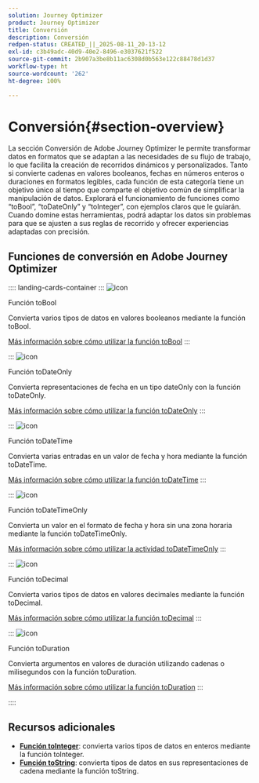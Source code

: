 ```yaml
---
solution: Journey Optimizer
product: Journey Optimizer
title: Conversión
description: Conversión
redpen-status: CREATED_||_2025-08-11_20-13-12
exl-id: c3b49adc-40d9-40e2-8496-e3037621f522
source-git-commit: 2b907a3be8b11ac6308d0b563e122c88478d1d37
workflow-type: ht
source-wordcount: '262'
ht-degree: 100%

---
```


# Conversión{#section-overview}

La sección Conversión de Adobe Journey Optimizer le permite transformar datos en formatos que se adaptan a las necesidades de su flujo de trabajo, lo que facilita la creación de recorridos dinámicos y personalizados. Tanto si convierte cadenas en valores booleanos, fechas en números enteros o duraciones en formatos legibles, cada función de esta categoría tiene un objetivo único al tiempo que comparte el objetivo común de simplificar la manipulación de datos. Explorará el funcionamiento de funciones como “toBool”, “toDateOnly” y “toInteger”, con ejemplos claros que le guiarán. Cuando domine estas herramientas, podrá adaptar los datos sin problemas para que se ajusten a sus reglas de recorrido y ofrecer experiencias adaptadas con precisión.

## Funciones de conversión en Adobe Journey Optimizer

:::: landing-cards-container
:::
![icon](https://cdn.experienceleague.adobe.com/icons/code-branch.svg?lang=es)

Función toBool

Convierta varios tipos de datos en valores booleanos mediante la función toBool.

[Más información sobre cómo utilizar la función toBool](../using/building-journeys/functions/functiontobool.md)
:::

:::
![icon](https://cdn.experienceleague.adobe.com/icons/code-branch.svg?lang=es)

Función toDateOnly

Convierta representaciones de fecha en un tipo dateOnly con la función toDateOnly.

[Más información sobre cómo utilizar la función toDateOnly](../using/building-journeys/functions/functiontodateonly.md)
:::

:::
![icon](https://cdn.experienceleague.adobe.com/icons/code-branch.svg?lang=es)

Función toDateTime

Convierta varias entradas en un valor de fecha y hora mediante la función toDateTime.

[Más información sobre cómo utilizar la función toDateTime](../using/building-journeys/functions/functiontodatetime.md)
:::

:::
![icon](https://cdn.experienceleague.adobe.com/icons/code-branch.svg?lang=es)

Función toDateTimeOnly

Convierta un valor en el formato de fecha y hora sin una zona horaria mediante la función toDateTimeOnly.

[Más información sobre cómo utilizar la actividad toDateTimeOnly](../using/building-journeys/functions/functiontodatetimeonly.md)
:::

:::
![icon](https://cdn.experienceleague.adobe.com/icons/code-branch.svg?lang=es)

Función toDecimal

Convierta varios tipos de datos en valores decimales mediante la función toDecimal.

[Más información sobre cómo utilizar la función toDecimal](../using/building-journeys/functions/functiontodecimal.md)
:::

:::
![icon](https://cdn.experienceleague.adobe.com/icons/code-branch.svg?lang=es)

Función toDuration

Convierta argumentos en valores de duración utilizando cadenas o milisegundos con la función toDuration.

[Más información sobre cómo utilizar la función toDuration](../using/building-journeys/functions/functiontoduration.md)
:::

::::


## Recursos adicionales

- **[Función toInteger](../using/building-journeys/functions/functiontointeger.md)**: convierta varios tipos de datos en enteros mediante la función toInteger.
- **[Función toString](../using/building-journeys/functions/functiontostring.md)**: convierta tipos de datos en sus representaciones de cadena mediante la función toString.
